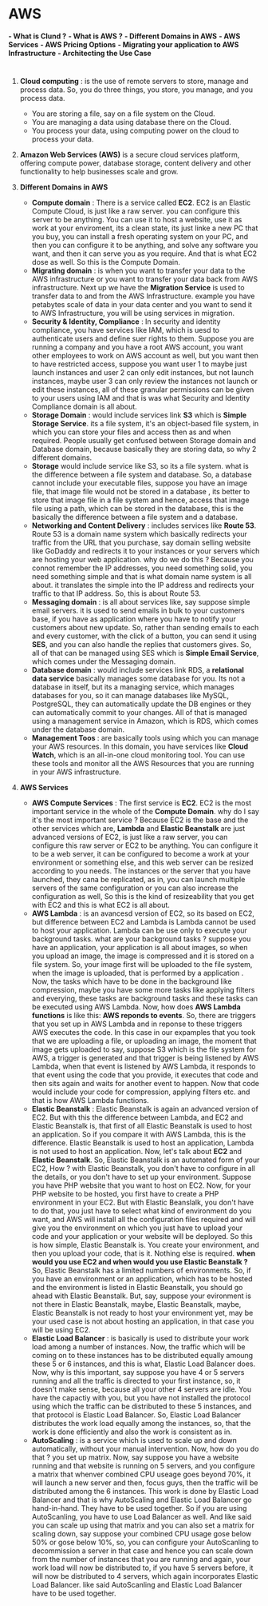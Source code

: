 
# **AWS**  

**-   What is Clund ?**
**-   What is AWS ?**
**-   Different Domains in AWS**
**-   AWS Services**
**-   AWS Pricing Options**
**-   Migrating your application to AWS Infrastructure**
**-   Architecting the Use Case**

#

1.  **Cloud computing** : is the use of remote servers to store, manage and process data. So, you do three things, you store, you manage, and you process data.
	-   You are storing a file, say on a file system on the Cloud.
	-   You are managing a data using database there on the Cloud.
	-   You process your data, using computing power on the cloud to process your data.
     
2. **Amazon Web Services (AWS)** is a secure cloud services platform,  offering compute power, database storage, content delivery and other functionality to help businesses scale and grow.  

3. **Different Domains in AWS**
	- **Compute domain** : There is a service called **EC2**. EC2 is an Elastic Compute Cloud, is just like a raw server. you can configure this server to be anything. You can use it to host a website, use it as work at your enviroment, its a clean state, its just linke a new PC that you buy, you can install a fresh operating system on your PC, and then you can configure it to be anything, and solve any software you want, and then it can serve you as you require. And that is what EC2 dose as well. So this is the Compute Domain.
	- **Migrating domain** : is when you want to transfer your data to the AWS infrastructure or you want to transfer your data back from AWS infrastructure. Next up we have the **Migration Service** is used to transfer data to and from the AWS Infrastructure.  example you have petabytes scale of data in your data center and you want to send it to AWS Infrastructure, you will be using services in migration.
	-  **Security & Identity, Compliance** : In security and identity compliance, you have services like IAM, which is uesd to authenticate users and define suer rights to them. Suppose you are running a company and you have a root AWS account, you want other employees to work on AWS account as well, but you want then to have restricted access, suppose you want user 1 to maybe just launch instances and user 2 can only edit instances, but not launch instances, maybe user 3 can only review the instances not launch or edit these instances, all of these granular permissions can be given to your users using IAM and that is was what Security and Identity Compliance domain is all about.
	- **Storage Domain** :  would include services link **S3** which is **Simple Storage Service**. its a file system, it's an object-based file system, in which you can store your files and access then as and when required. People usually get confused between Storage domain and Database domain, because basically they are storing data, so why 2 different domains. 
	- **Storage**  would include service like S3, so its a file system. what is the difference between a file system and database. So, a database cannot include your executable files, suppose you have an image file, that image file would not be stored in a database , its better to store that image file in a file system and hence, access that image file using a path, which can be stored in the database, this is the basically the difference between a file system and a database.
	- **Networking and Content Delivery** : includes services like **Route 53**. Route 53 is a domain name system which basically redirects your traffic from the URL that you purchase, say domain selling website like GoDaddy and redirects it to your instances or your servers which are hosting your web application. why do we do this ? Because you connot remember the IP addresses, you need something solid, you need something simple and that is what domain name system is all about. it translates the simple into the IP address and redirects your traffic to that IP address. So, this is about Route 53.
	- **Messaging domain** : is all about services like, say suppose simple email servers. it is used to send emails in bulk to your customers base, if you have as application where you have to notify your customers about new update. So, rather than sending emails to each and every customer, with the click of a button, you can send it using **SES**, and you can also handle the replies that customers gives. So, all of that can be managed using SES which is **Simple Email Service**, which comes under the Messaging domain.
	- **Database domain** : would include services link RDS, a **relational data service** basically manages some database for you. Its not a database in itself, but its a managing service, which manages databases for you, so it can manage databases like MySQL, PostgreSQL, they can automatically update the DB engines or they can automatically commit to your changes. All of that is managed using a management service in Amazon, which is RDS, which comes under the database domain.
	- **Management Toos** : are basically tools using which you can manage your AWS resources. In this domain, you have services like **Cloud Watch**, which is an all-in-one cloud monitoring tool. You can use these tools and monitor all the AWS Resources that you are running in your AWS infrastructure.

4. **AWS Services**
	- **AWS Compute Services** : The first service is **EC2**. EC2 is the most important service in the whole of the **Compute Domain**. why do I say it's the most important service ?  Because EC2 is the base and the other services which are, **Lambda** and **Elastic Beanstalk** are just advanced versions of EC2, is just like a raw server, you can configure this raw server or EC2 to be anything. You can configure it to be a web server, it can be configured to become a work at your environment or something else, and this web server can be resized according to you needs. The instances or the server that you have launched, they cana be replicated, as in, you can launch multiple servers of the same configuration or you can also increase the configuration as well, So this is the kind of resizeability that you get with EC2 and this is what EC2 is all about. 
	- **AWS Lambda** : is an avancesd version of EC2, so its based on EC2, but difference between EC2 and Lambda is Lambda cannot be used to host your application. Lambda can be use only to execute your background tasks. what are your background tasks ? suppose you have an application, your application is all about images, so when you upload an image, the image is compressed and it is stored on a file system. So, your image first will be uploaded to the file system, when the image is uploaded, that is performed by a application . Now, the tasks which have to be done in the background like compression, maybe you have some more tasks like applying filters and everying, these tasks are background tasks and these tasks can be executed using AWS Lambda. Now, how does **AWS Lambda functions** is like this: **AWS reponds to events**. So, there are triggers that you set up in AWS Lambda and in reponse to these triggers AWS executes the code. In this case in our expamples that you took that we are uploading a file, or uploading an image, the moment that image gets uploaded to say, suppose S3 which is the file system for AWS, a trigger is generated and that trigger is being listened by AWS Lambda, when that event is listened by AWS Lambda, it responds to that event using the code that you provide, it executes that code and then sits again and waits for another event to happen. Now that code would include your code for compression, applying filters etc. and that is how AWS Lambda functions.
	- **Elastic Beanstalk** : Elastic Beanstalk is again an advanced version of EC2. But with this the difference between Lambda, and EC2 and Elastic Beanstalk is, that first of all Elastic Beanstalk is used to host an application. So if you compare it with AWS Lambda, this is the difference. Elastic Beanstalk is used to host an application, Lambda is not used to host an application. Now, let's talk about **EC2** and **Elastic Beanstalk**. So, Elastic Beanstalk is an automated form of your EC2, How ? with Elastic Beanstalk, you don't have to configure in all the details, or you don't have to set up your environment. Suppose you have PHP website that you want to host on EC2. Now, for your PHP website to be hosted, you first have to create a PHP environment in your EC2. But with Elastic Beanslalk, you don't have to do that, you just have to select what kind of environment do you want, and AWS will install all the configuration files required and will give you the environment on which you just have to upload your code and your application or your website will be deployed. So this is how simple, Elastic Beanstalk is. You create your environment, and then you upload your code, that is it. Nothing else is required. **when would you use EC2 and when would you use Elastic Beanstalk ?** So, Elastic Beanstalk has a limited numbers of environments. So, if you have an environment or an application, which has to be hosted and the environment is listed in Elastic Beanstalk, you should go ahead with Elastic Beanstalk. But, say, suppose your evironment is not there in Elastic Beanstalk, maybe, Elastic Beanstalk, maybe, Elastic Beanstalk is not ready to host your environment yet, may be your used case is not about hosting an application, in that case you will be using EC2.
	- **Elastic Load Balancer** : is basically is used to distribute your work load among a number of instances.  Now, the traffic which will be coming on to these instances has to be distributed equally amoung these 5 or 6 instances, and this is what, Elastic Load Balancer does. Now, why is this important, say suppose you have 4 or 5 servers running and all the traffic is directed to your first instance, so, it doesn't make sense, because all your other 4 servers are idle. You have the capactiy with you, but you have not installed the protocol using which the traffic can be distributed to these 5 instances, and that protocol is Elastic Load Balancer. So, Elastic Load Balancer distributes the work load equally among the instances, so, that the work is done efficiently and also the work is consistent as in.
	- **AutoScaling** :  is a service which is used to scale up and down automatically, without your manual intervention. Now, how do you do that ? you set up matrix. Now, say suppose you have a website running and that website is running on 5 servers, and you configure a matrix that whenver combined CPU useage goes beyond 70%, it will launch a new server and then, focus guys, then the traffic will be distributed among the 6 instances. This work is done by Elastic Load Balancer and that is why AutoScaling and Elastic Load Balancer go hand-in-hand. They have to be used together. So if you are using AutoScanling, you have to use Load Balancer as well. And like said you can scale up using that matrix and you can also set a matrix for scaling down, say suppose your combined CPU usage gose below 50% or gose below 10%, so, you can configure your  AutoScanling to decommission a server in that case and hence you can scale down from the number of instances that you are running and again, your work load will now be distributed to, if you have 5 servers before, it will now be distributed to 4 servers, which again incorporates Elastic Load Balancer. like said AutoScanling and Elastic Load Balancer have to be used together.
